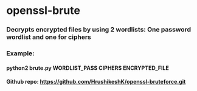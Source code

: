 # openssl-brute

### Decrypts encrypted files by using 2 wordlists: One password wordlist and one for ciphers

### Example:

#### python2 brute.py WORDLIST_PASS CIPHERS ENCRYPTED_FILE

#### Github repo: https://github.com/HrushikeshK/openssl-bruteforce.git
